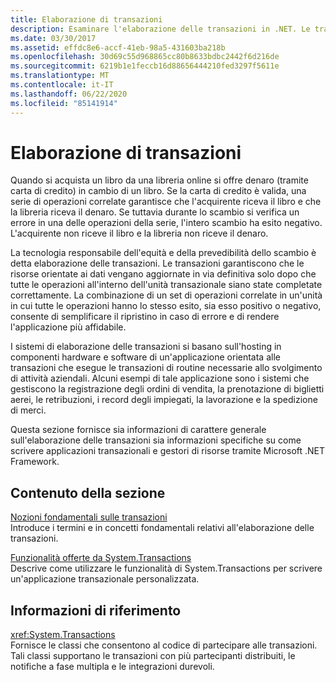 ```yaml
---
title: Elaborazione di transazioni
description: Esaminare l'elaborazione delle transazioni in .NET. Le transazioni garantiscono che le risorse orientate ai dati non vengano aggiornate in modo permanente se tutte le operazioni non vengono completate correttamente.
ms.date: 03/30/2017
ms.assetid: effdc8e6-accf-41eb-98a5-431603ba218b
ms.openlocfilehash: 30d69c55d968865cc80b8633bdbc2442f6d216de
ms.sourcegitcommit: 6219b1e1feccb16d88656444210fed3297f5611e
ms.translationtype: MT
ms.contentlocale: it-IT
ms.lasthandoff: 06/22/2020
ms.locfileid: "85141914"
---
```

# <a name="transaction-processing"></a>Elaborazione di transazioni
Quando si acquista un libro da una libreria online si offre denaro (tramite carta di credito) in cambio di un libro. Se la carta di credito è valida, una serie di operazioni correlate garantisce che l'acquirente riceva il libro e che la libreria riceva il denaro. Se tuttavia durante lo scambio si verifica un errore in una delle operazioni della serie, l'intero scambio ha esito negativo. L'acquirente non riceve il libro e la libreria non riceve il denaro.  
  
 La tecnologia responsabile dell'equità e della prevedibilità dello scambio è detta elaborazione delle transazioni. Le transazioni garantiscono che le risorse orientate ai dati vengano aggiornate in via definitiva solo dopo che tutte le operazioni all'interno dell'unità transazionale siano state completate correttamente. La combinazione di un set di operazioni correlate in un'unità in cui tutte le operazioni hanno lo stesso esito, sia esso positivo o negativo, consente di semplificare il ripristino in caso di errore e di rendere l'applicazione più affidabile.  
  
 I sistemi di elaborazione delle transazioni si basano sull'hosting in componenti hardware e software di un'applicazione orientata alle transazioni che esegue le transazioni di routine necessarie allo svolgimento di attività aziendali. Alcuni esempi di tale applicazione sono i sistemi che gestiscono la registrazione degli ordini di vendita, la prenotazione di biglietti aerei, le retribuzioni, i record degli impiegati, la lavorazione e la spedizione di merci.  
  
 Questa sezione fornisce sia informazioni di carattere generale sull'elaborazione delle transazioni sia informazioni specifiche su come scrivere applicazioni transazionali e gestori di risorse tramite Microsoft .NET Framework.  
  
## <a name="in-this-section"></a>Contenuto della sezione  
 [Nozioni fondamentali sulle transazioni](transaction-fundamentals.md)  
 Introduce i termini e in concetti fondamentali relativi all'elaborazione delle transazioni.  
  
 [Funzionalità offerte da System.Transactions](features-provided-by-system-transactions.md)  
 Descrive come utilizzare le funzionalità di System.Transactions per scrivere un'applicazione transazionale personalizzata.  
  
## <a name="reference"></a>Informazioni di riferimento  
 <xref:System.Transactions>  
 Fornisce le classi che consentono al codice di partecipare alle transazioni. Tali classi supportano le transazioni con più partecipanti distribuiti, le notifiche a fase multipla e le integrazioni durevoli.

